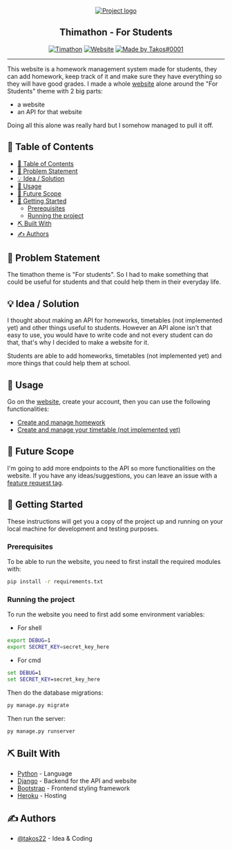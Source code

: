 <p align="center">
  <a href="" rel="noopener">
 <img src="https://cdn.discordapp.com/attachments/534693705442131988/738457979665252362/bannerbig.png" alt="Project logo"></a>
</p>
<h2 align="center">Thimathon - For Students</h2>

<div align="center">

[![Timathon](https://img.shields.io/badge/Timathon-For%20Students-blue.svg)](https://twtcodejam.net/)
[![Website](https://img.shields.io/badge/Website-Up-brightgreen.svg)](https://for-students-takos.herokuapp.com/)
[![Made by Takos#0001](https://img.shields.io/badge/Made%20by-Takos-20e0ff.svg)](https://github.com/takos22/)

</div>

---

This website is a homework management system made for students, 
they can add homework, keep track of it and make sure they have 
 everything so they will have good grades. I made a 
whole [website](https://for-students-takos.herokuapp.com/) alone 
around the "For Students" theme with 2 big parts:

- a website
- an API for that website

Doing all this alone was really hard but I somehow managed to pull it off.

## 📝 Table of Contents

- [📝 Table of Contents](#-table-of-contents)
- [🧐 Problem Statement <a name = "problem_statement"></a>](#-problem-statement-)
- [💡 Idea / Solution <a name = "idea"></a>](#-idea--solution-)
- [🎈 Usage <a name="usage"></a>](#-usage-)
- [🚀 Future Scope <a name = "future_scope"></a>](#-future-scope-)
- [🏁 Getting Started <a name = "getting_started"></a>](#-getting-started-)
  - [Prerequisites <a name = "prerequisites"></a>](#prerequisites-)
  - [Running the project <a name = "running"></a>](#running-the-project-)
- [⛏️ Built With <a name = "tech_stack"></a>](#️-built-with-)
- [✍️ Authors <a name = "authors"></a>](#️-authors-)

## 🧐 Problem Statement <a name = "problem_statement"></a>

The timathon theme is "For students". So I had to make something that could be useful for students and that could help them in their everyday life.

## 💡 Idea / Solution <a name = "idea"></a>

I thought about making an API for homeworks, timetables (not implemented yet) and other things useful to students. However an API alone isn't that easy to use, you would have to write code and not every student can do that, that's why I decided to make a website for it.

Students are able to add homeworks, timetables (not implemented yet) and more things that could help them at school.

## 🎈 Usage <a name="usage"></a>

Go on the [website](https://for-students-takos.herokuapp.com/), create your account, then you can use the following functionalities:

- [Create and manage homework](https://for-students-takos.herokuapp.com/homework/)
- [Create and manage your timetable (not implemented yet)](#)

## 🚀 Future Scope <a name = "future_scope"></a>

I'm going to add more endpoints to the API so more functionalities on the website. If you have any ideas/suggestions, you can leave an issue with a [feature request tag](https://github.com/takos22/timathon2-for-students/labels/feature%20request).

## 🏁 Getting Started <a name = "getting_started"></a>

These instructions will get you a copy of the project up and running on your local machine for development and testing purposes.

### Prerequisites <a name = "prerequisites"></a>

To be able to run the website, you need to first install the required modules with:

```sh
pip install -r requirements.txt
```

### Running the project <a name = "running"></a>

To run the website you need to first add some environment variables:

- For shell

```sh
export DEBUG=1
export SECRET_KEY=secret_key_here
```

- For cmd

```cmd
set DEBUG=1
set SECRET_KEY=secret_key_here
```

Then do the database migrations:

```sh
py manage.py migrate
```

Then run the server:

```sh
py manage.py runserver
```

## ⛏️ Built With <a name = "tech_stack"></a>

- [Python](https://python.org/) - Language
- [Django](https://www.djangoproject.com/) - Backend for the API and website
- [Bootstrap](https://getbootstrap.com/) - Frontend styling framework
- [Heroku](https://www.heroku.com/) - Hosting

## ✍️ Authors <a name = "authors"></a>

- [@takos22](https://github.com/takos22) - Idea & Coding

